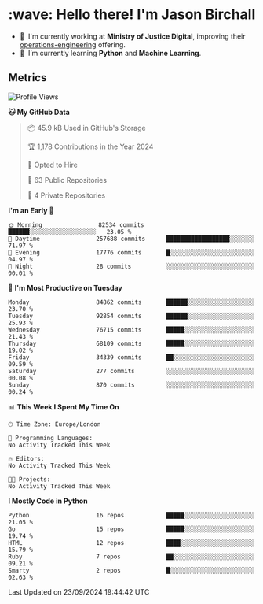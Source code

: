 <h1 align="left" id="jason-title">:wave: Hello there! I'm Jason Birchall</h1>

- :office: &nbsp;I'm currently working at **Ministry of Justice Digital**, improving their [operations-engineering](https://github.com/ministryofjustice/operations-engineering) offering.
- :seedling: &nbsp;I’m currently learning **Python** and **Machine Learning**.

<h2>Metrics</h2>

<!--START_SECTION:waka-->
![Profile Views](http://img.shields.io/badge/Profile%20Views-0-blue)

**🐱 My GitHub Data** 

> 📦 45.9 kB Used in GitHub's Storage 
 > 
> 🏆 1,178 Contributions in the Year 2024
 > 
> 💼 Opted to Hire
 > 
> 📜 63 Public Repositories 
 > 
> 🔑 4 Private Repositories 
 > 
**I'm an Early 🐤** 

```text
🌞 Morning                82534 commits       ██████░░░░░░░░░░░░░░░░░░░   23.05 % 
🌆 Daytime                257688 commits      ██████████████████░░░░░░░   71.97 % 
🌃 Evening                17776 commits       █░░░░░░░░░░░░░░░░░░░░░░░░   04.97 % 
🌙 Night                  28 commits          ░░░░░░░░░░░░░░░░░░░░░░░░░   00.01 % 
```
📅 **I'm Most Productive on Tuesday** 

```text
Monday                   84862 commits       ██████░░░░░░░░░░░░░░░░░░░   23.70 % 
Tuesday                  92854 commits       ██████░░░░░░░░░░░░░░░░░░░   25.93 % 
Wednesday                76715 commits       █████░░░░░░░░░░░░░░░░░░░░   21.43 % 
Thursday                 68109 commits       █████░░░░░░░░░░░░░░░░░░░░   19.02 % 
Friday                   34339 commits       ██░░░░░░░░░░░░░░░░░░░░░░░   09.59 % 
Saturday                 277 commits         ░░░░░░░░░░░░░░░░░░░░░░░░░   00.08 % 
Sunday                   870 commits         ░░░░░░░░░░░░░░░░░░░░░░░░░   00.24 % 
```


📊 **This Week I Spent My Time On** 

```text
🕑︎ Time Zone: Europe/London

💬 Programming Languages: 
No Activity Tracked This Week

🔥 Editors: 
No Activity Tracked This Week

🐱‍💻 Projects: 
No Activity Tracked This Week
```

**I Mostly Code in Python** 

```text
Python                   16 repos            █████░░░░░░░░░░░░░░░░░░░░   21.05 % 
Go                       15 repos            █████░░░░░░░░░░░░░░░░░░░░   19.74 % 
HTML                     12 repos            ████░░░░░░░░░░░░░░░░░░░░░   15.79 % 
Ruby                     7 repos             ██░░░░░░░░░░░░░░░░░░░░░░░   09.21 % 
Smarty                   2 repos             █░░░░░░░░░░░░░░░░░░░░░░░░   02.63 % 
```




 Last Updated on 23/09/2024 19:44:42 UTC
<!--END_SECTION:waka-->

<!-- links -->

[issues page]: https://github.com/jasonBirchall/jasonBirchall/issues "jasonBirchall/issues"
